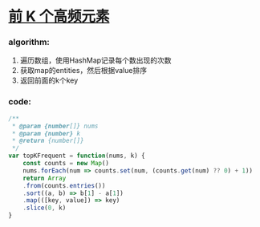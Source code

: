 # [前 K 个高频元素](https://leetcode-cn.com/leetbook/read/top-interview-questions-medium/xvzpxi/)

### algorithm:
1. 遍历数组，使用HashMap记录每个数出现的次数
2. 获取map的entities，然后根据value排序
3. 返回前面的k个key

### code:
```javascript
/**
 * @param {number[]} nums
 * @param {number} k
 * @return {number[]}
 */
var topKFrequent = function(nums, k) {
    const counts = new Map()
    nums.forEach(num => counts.set(num, (counts.get(num) ?? 0) + 1))
    return Array
    .from(counts.entries())
    .sort((a, b) => b[1] - a[1])
    .map(([key, value]) => key)
    .slice(0, k)
}
```
